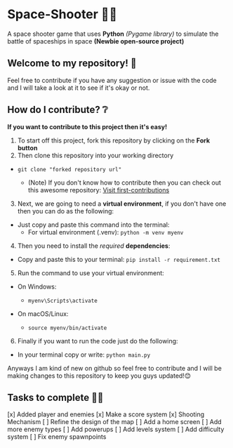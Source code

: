# Space-Shooter 🚀🌌
A space shooter game that uses **Python** *(Pygame library)* to simulate the battle of spaceships in space **(Newbie open-source project)**
## Welcome to my repository! 👋
Feel free to contribute if you have any suggestion or issue with the code and I will take a look at it to see if it's okay or not.
## How do I contribute? ❔
**If you want to contribute to this project then it's easy!**
1. To start off this project, fork this repository by clicking on the **Fork button**
2. Then clone this repository into your working directory
  - `git clone "forked repository url"`

    - (Note) If you don't know how to contribute then you can check out this awesome repository: <a href="https://github.com/firstcontributions/first-contributions" target="_blank">Visit first-contributions</a>
3. Next, we are going to need a **virtual environment**, if you don't have one then you can do as the following:
  - Just copy and paste this command into the terminal:
    - For virtual environment (.venv): `python -m venv myenv`
4. Then you need to install the *required* **dependencies**:
  - Copy and paste this to your terminal: `pip install -r requirement.txt`
5. Run the command to use your virtual environment:
  - On Windows:
      - `myenv\Scripts\activate`
    
  - On macOS/Linux:
      - `source myenv/bin/activate`
6. Finally if you want to run the code just do the following:
  - In your terminal copy or write: `python main.py`

Anyways I am kind of new on github so feel free to contribute and I will be making changes to this repository to keep you guys updated!😊

## Tasks to complete 🧑‍💻
[x] Added player and enemies
[x] Make a score system
[x] Shooting Mechanism
[ ] Refine the design of the map
[ ] Add a home screen
[ ] Add more enemy types
[ ] Add powerups
[ ] Add levels system
[ ] Add difficulty system
[ ] Fix enemy spawnpoints
